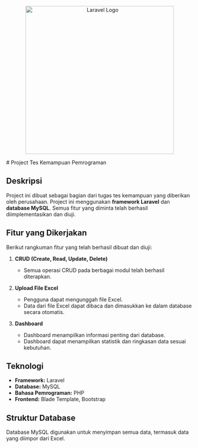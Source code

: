 <p align="center"><a href="https://laravel.com" target="_blank"><img src="https://raw.githubusercontent.com/laravel/art/master/logo-lockup/5%20SVG/2%20CMYK/1%20Full%20Color/laravel-logolockup-cmyk-red.svg" width="400" alt="Laravel Logo"></a></p>
# Project Tes Kemampuan Pemrograman

## Deskripsi
Project ini dibuat sebagai bagian dari tugas tes kemampuan yang diberikan oleh perusahaan. Project ini menggunakan **framework Laravel** dan **database MySQL**. Semua fitur yang diminta telah berhasil diimplementasikan dan diuji.

## Fitur yang Dikerjakan
Berikut rangkuman fitur yang telah berhasil dibuat dan diuji:

1. **CRUD (Create, Read, Update, Delete)**  
   - Semua operasi CRUD pada berbagai modul telah berhasil diterapkan.

2. **Upload File Excel**  
   - Pengguna dapat mengunggah file Excel.
   - Data dari file Excel dapat dibaca dan dimasukkan ke dalam database secara otomatis.

3. **Dashboard**  
   - Dashboard menampilkan informasi penting dari database.
   - Dashboard dapat menampilkan statistik dan ringkasan data sesuai kebutuhan.

## Teknologi
- **Framework:** Laravel
- **Database:** MySQL
- **Bahasa Pemrograman:** PHP
- **Frontend:** Blade Template, Bootstrap

## Struktur Database
Database MySQL digunakan untuk menyimpan semua data, termasuk data yang diimpor dari Excel.

